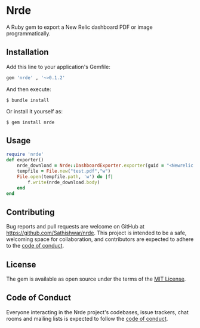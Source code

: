 # Nrde

A Ruby gem to export a New Relic dashboard PDF or image programmatically.

## Installation

Add this line to your application's Gemfile:

```ruby
gem 'nrde' , '~>0.1.2'
```

And then execute:

    $ bundle install

Or install it yourself as:

    $ gem install nrde

## Usage

```ruby
require 'nrde'
def exporter()
    nrde_download = Nrde::DashboardExporter.exporter(guid = "<Newrelic GUID>", personal_api_key = "New Relic Personal API key")
    tempfile = File.new("test.pdf","w")
    File.open(tempfile.path, 'w') do |f|
        f.write(nrde_download.body)
    end
end
```

## Contributing

Bug reports and pull requests are welcome on GitHub at https://github.com/Sathishwar/nrde. This project is intended to be a safe, welcoming space for collaboration, and contributors are expected to adhere to the [code of conduct](https://github.com/Sathishwar/nrde/blob/master/CODE_OF_CONDUCT.md).


## License

The gem is available as open source under the terms of the [MIT License](https://opensource.org/licenses/MIT).

## Code of Conduct

Everyone interacting in the Nrde project's codebases, issue trackers, chat rooms and mailing lists is expected to follow the [code of conduct](https://github.com/Sathishwar/nrde/blob/master/CODE_OF_CONDUCT.md).
